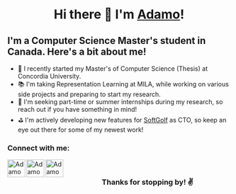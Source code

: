 <h1 align="center">Hi there 👋 I'm <a href="https://adamoorsini.com/">Adamo</a>!</h1>

## I'm a Computer Science Master's student in Canada. Here's a bit about me!

- 🏫 I recently started my Master's of Computer Science (Thesis) at Concordia University.
- 📚 I'm taking Representation Learning at MILA, while working on various side projects and preparing to start my research. 
- 💼 I'm seeking part-time or summer internships during my research, so reach out if you have something in mind!
- ⛳ I'm actively developing new features for [SoftGolf](https://softgolf.io) as CTO, so keep an eye out there for some of my newest work!

### Connect with me:
[<img align="left" alt="Adamo Orsini | LinkedIn" width="40px" src="https://cdn2.iconfinder.com/data/icons/social-media-2285/512/1_Linkedin_unofficial_colored_svg-512.png" />][linkedin]
[<img align="left" alt="Adamo Orsini | Instagram" width="40px" src="https://cdn2.iconfinder.com/data/icons/social-media-2285/512/1_Instagram_colored_svg_1-512.png" />][instagram]
[<img align="left" alt="Adamo Orsini | Email" width="40px" src="https://cdn4.iconfinder.com/data/icons/logos-brands-in-colors/48/google-gmail-512.png" />][email]

<br />

<h3 align="center">Thanks for stopping by! ✌</h3>

[website]: https://adamoorsini.com/
[linkedin]: https://www.linkedin.com/in/adamo-orsini/
[email]: mailto:adamo.orsini01@gmail.com
[instagram]: https://www.instagram.com/adamoorsini/
